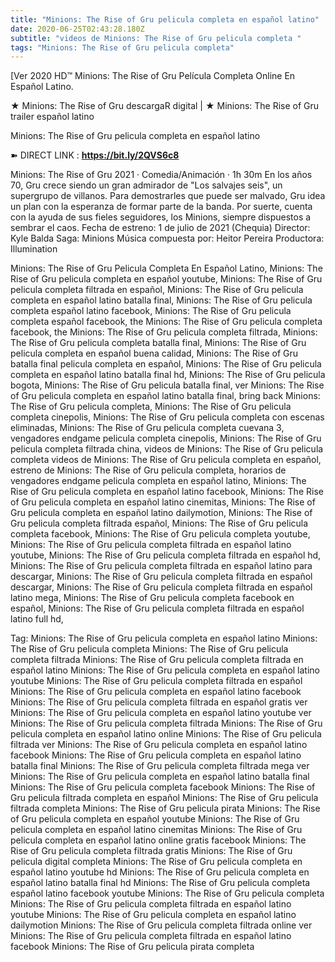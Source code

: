 ```yaml
---
title: "Minions: The Rise of Gru pelicula completa en español latino"
date: 2020-06-25T02:43:28.180Z
subtitle: "videos de Minions: The Rise of Gru pelicula completa "
tags: "Minions: The Rise of Gru pelicula completa"
---
```

[Ver 2020 HD™ Minions: The Rise of Gru Película Completa Online En Español Latino.

★ Minions: The Rise of Gru descargaR digital | ★ Minions: The Rise of Gru trailer español latino

Minions: The Rise of Gru pelicula completa en español latino

➽ DIRECT LINK : **<https://bit.ly/2QVS6c8>**

Minions: The Rise of Gru
2021 ‧ Comedia/Animación ‧ 1h 30m
En los años 70, Gru crece siendo un gran admirador de "Los salvajes seis", un supergrupo de villanos. Para demostrarles que puede ser malvado, Gru idea un plan con la esperanza de formar parte de la banda. Por suerte, cuenta con la ayuda de sus fieles seguidores, los Minions, siempre dispuestos a sembrar el caos.
Fecha de estreno: 1 de julio de 2021 (Chequia)
Director: Kyle Balda
Saga: Minions
Música compuesta por: Heitor Pereira
Productora: Illumination

Minions: The Rise of Gru Pelicula Completa En Español Latino, Minions: The Rise of Gru pelicula completa en español youtube, Minions: The Rise of Gru pelicula completa filtrada en español, Minions: The Rise of Gru pelicula completa en español latino batalla final, Minions: The Rise of Gru pelicula completa español latino facebook, Minions: The Rise of Gru pelicula completa español facebook, the Minions: The Rise of Gru pelicula completa facebook, the Minions: The Rise of Gru pelicula completa filtrada, Minions: The Rise of Gru pelicula completa batalla final, Minions: The Rise of Gru pelicula completa en español buena calidad, Minions: The Rise of Gru batalla final pelicula completa en español, Minions: The Rise of Gru pelicula completa en español latino batalla final hd, Minions: The Rise of Gru pelicula bogota, Minions: The Rise of Gru pelicula batalla final, ver Minions: The Rise of Gru pelicula completa en español latino batalla final, bring back Minions: The Rise of Gru pelicula completa, Minions: The Rise of Gru pelicula completa cinepolis, Minions: The Rise of Gru pelicula completa con escenas eliminadas, Minions: The Rise of Gru pelicula completa cuevana 3, vengadores endgame pelicula completa cinepolis, Minions: The Rise of Gru pelicula completa filtrada china,
videos de Minions: The Rise of Gru pelicula completa 
videos de Minions: The Rise of Gru pelicula completa en español, estreno de Minions: The Rise of Gru pelicula completa, horarios de vengadores endgame pelicula completa en español latino, Minions: The Rise of Gru pelicula completa en español latino facebook, Minions: The Rise of Gru pelicula completa en español latino cinemitas, Minions: The Rise of Gru pelicula completa en español latino dailymotion, Minions: The Rise of Gru pelicula completa filtrada español, Minions: The Rise of Gru pelicula completa facebook, Minions: The Rise of Gru pelicula completa youtube, Minions: The Rise of Gru pelicula completa filtrada en español latino youtube, Minions: The Rise of Gru pelicula completa filtrada en español hd, Minions: The Rise of Gru pelicula completa filtrada en español latino para descargar, Minions: The Rise of Gru pelicula completa filtrada en español descargar, Minions: The Rise of Gru pelicula completa filtrada en español latino mega, Minions: The Rise of Gru pelicula completa facebook en español, Minions: The Rise of Gru pelicula completa filtrada en español latino full hd,

Tag:
Minions: The Rise of Gru pelicula completa en español latino
Minions: The Rise of Gru pelicula completa
Minions: The Rise of Gru pelicula completa filtrada
Minions: The Rise of Gru pelicula completa filtrada en español latino
Minions: The Rise of Gru pelicula completa en español latino youtube
Minions: The Rise of Gru pelicula completa filtrada en español
Minions: The Rise of Gru pelicula completa en español latino facebook
Minions: The Rise of Gru pelicula completa filtrada en español gratis
ver Minions: The Rise of Gru pelicula completa en español latino youtube
ver Minions: The Rise of Gru pelicula completa filtrada
Minions: The Rise of Gru pelicula completa en español latino online
Minions: The Rise of Gru pelicula filtrada
ver Minions: The Rise of Gru pelicula completa en español latino facebook
Minions: The Rise of Gru pelicula completa en español latino batalla final
Minions: The Rise of Gru pelicula completa filtrada mega
ver Minions: The Rise of Gru pelicula completa en español latino batalla final
Minions: The Rise of Gru pelicula completa facebook
Minions: The Rise of Gru pelicula filtrada completa en español
Minions: The Rise of Gru pelicula filtrada completa
Minions: The Rise of Gru pelicula pirata
Minions: The Rise of Gru pelicula completa en español youtube
Minions: The Rise of Gru pelicula completa en español latino cinemitas
Minions: The Rise of Gru pelicula completa en español latino online gratis facebook
Minions: The Rise of Gru pelicula completa filtrada gratis
Minions: The Rise of Gru pelicula digital completa
Minions: The Rise of Gru pelicula completa en español latino youtube hd
Minions: The Rise of Gru pelicula completa en español latino batalla final hd
Minions: The Rise of Gru pelicula completa español latino facebook
youtube Minions: The Rise of Gru pelicula completa
Minions: The Rise of Gru pelicula completa filtrada en español latino youtube
Minions: The Rise of Gru pelicula completa en español latino dailymotion
Minions: The Rise of Gru pelicula completa filtrada online
ver Minions: The Rise of Gru pelicula completa filtrada en español latino facebook
Minions: The Rise of Gru pelicula pirata completa